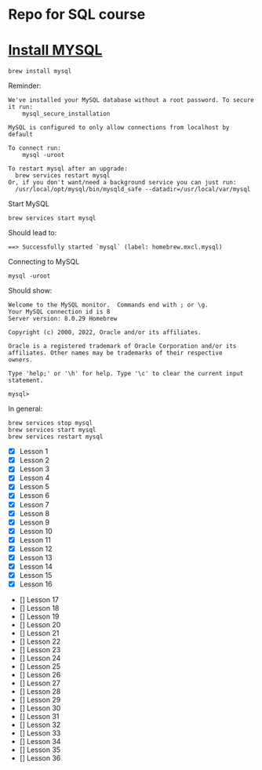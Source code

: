 # Repo for SQL course

# [Install MYSQL](https://database.guide/install-mysql-on-a-mac/)

`brew install mysql`

Reminder:
```
We've installed your MySQL database without a root password. To secure it run:
    mysql_secure_installation

MySQL is configured to only allow connections from localhost by default

To connect run:
    mysql -uroot

To restart mysql after an upgrade:
  brew services restart mysql
Or, if you don't want/need a background service you can just run:
  /usr/local/opt/mysql/bin/mysqld_safe --datadir=/usr/local/var/mysql
```

Start MySQL

```
brew services start mysql
```

Should lead to: 

```
==> Successfully started `mysql` (label: homebrew.mxcl.mysql)
```

Connecting to MySQL
```
mysql -uroot
```

Should show:
```
Welcome to the MySQL monitor.  Commands end with ; or \g.
Your MySQL connection id is 8
Server version: 8.0.29 Homebrew

Copyright (c) 2000, 2022, Oracle and/or its affiliates.

Oracle is a registered trademark of Oracle Corporation and/or its
affiliates. Other names may be trademarks of their respective
owners.

Type 'help;' or '\h' for help. Type '\c' to clear the current input statement.

mysql>
```

In general: 

```
brew services stop mysql
brew services start mysql
brew services restart mysql
```
- [x] Lesson 1
- [x] Lesson 2
- [x] Lesson 3
- [x] Lesson 4
- [x] Lesson 5
- [x] Lesson 6
- [x] Lesson 7
- [x] Lesson 8
- [x] Lesson 9
- [x] Lesson 10
- [x] Lesson 11
- [x] Lesson 12
- [x] Lesson 13
- [x] Lesson 14
- [x] Lesson 15
- [x] Lesson 16
- [] Lesson 17
- [] Lesson 18
- [] Lesson 19
- [] Lesson 20
- [] Lesson 21
- [] Lesson 22
- [] Lesson 23
- [] Lesson 24
- [] Lesson 25
- [] Lesson 26
- [] Lesson 27
- [] Lesson 28
- [] Lesson 29
- [] Lesson 30
- [] Lesson 31
- [] Lesson 32
- [] Lesson 33
- [] Lesson 34
- [] Lesson 35
- [] Lesson 36
